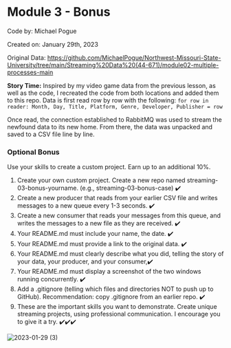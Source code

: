 # Module 3 - Bonus
Code by:    Michael Pogue

Created on: January 29th, 2023

Original Data: https://github.com/MichaelPogue/Northwest-Missouri-State-University/tree/main/Streaming%20Data%20(44-671)/module02-multiple-processes-main 

**Story Time:**
Inspired by my video game data from the previous lesson, as well as the code, I recreated the code from both locations and added 
them to this repo. Data is first read row by row with the following:
```for row in reader: Month, Day, Title, Platform, Genre, Developer, Publisher = row```

Once read, the connection established to RabbitMQ was used to stream the newfound data to its new home. From there, the data was unpacked and saved to a CSV file line by line.


### Optional Bonus

Use your skills to create a custom project. Earn up to an additional 10%.

1. Create  your own custom project. Create a new repo named streaming-03-bonus-yourname. (e.g., streaming-03-bonus-case)  :heavy_check_mark:
1. Create a new producer that reads from your earlier CSV file and writes messages to a new queue every 1-3 seconds. :heavy_check_mark:
1. Create a new consumer that reads your messages from this queue, and writes the messages to a new file as they are received. :heavy_check_mark:
1. Your README.md must include your name, the date. :heavy_check_mark:
1. Your README.md must provide a link to the original data.  :heavy_check_mark:
1. Your README.md must clearly describe what you did, telling the story of your data, your producer, and your consumer,:heavy_check_mark:
1. Your README.md must display a screenshot of the two windows running concurrently. :heavy_check_mark:
1. Add a .gitignore (telling which files and directories NOT to push up to GitHub).  Recommendation:  copy .gitignore from an earlier repo. :heavy_check_mark:
1. These are the important skills you want to demonstrate. Create unique streaming projects, using professional communication. I encourage you to give it a try. :heavy_check_mark::heavy_check_mark::heavy_check_mark:


![2023-01-29 (3)](https://user-images.githubusercontent.com/115908053/215368208-088b545c-90e4-4334-8975-e0e82794adae.png)
